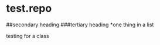 test.repo
=========
##secondary heading
###tertiary heading
*one thing in a list

testing for a class
